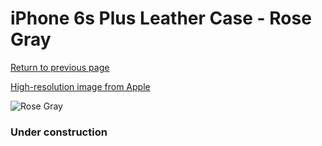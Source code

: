 # iPhone 6s Plus Leather Case - Rose Gray

[Return to previous page](/iphone_6)

[High-resolution image from Apple](https://store.storeimages.cdn-apple.com/8756/as-images.apple.com/is/MKXE2?wid=4500&hei=4500&fmt=png)

<div style="width: 384px"><img src="/everysource/MKXE2.png" alt="Rose Gray"></div>

### Under construction

